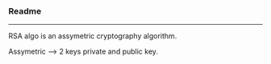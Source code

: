 ### Readme

---

RSA algo is an assymetric cryptography algorithm.

Assymetric --> 2 keys private and public key.

